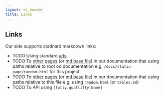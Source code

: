 ```yaml
---
layout: vl_header
title: Links
---
```


## Links

Our side supports stadnard markdown links:
 - TODO Using standard [urls](https://pl.wikipedia.org/wiki/Uniform_Resource_Locator)
 - TODO To [other pages](/docs/static-page/random.html) (or [md base file](/docs/static-page/tables.md)) in our documentation that using paths relative to root od documentation e.g. `/docs/static-page/random.html` for this project
 - TODO To [other pages](/docs/static-page/samples/random.html) (or [md base file](samples/tables.md)) in our documentation that using paths relative to this file e.g. using `random.html` (or `tables.md`)
 - TODO To API using `[fully.quallifty.Name]`  
